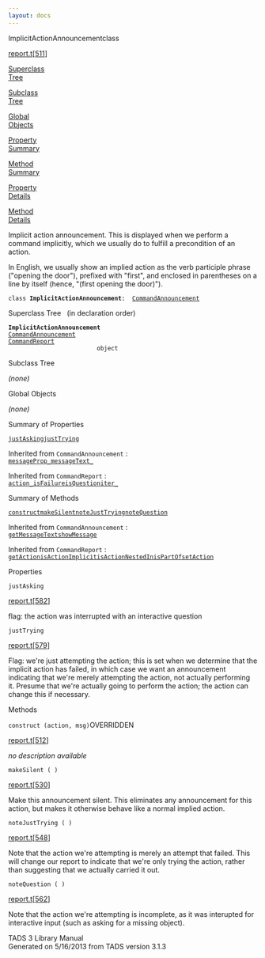 ```yaml
---
layout: docs
---
```

<span class="title">ImplicitActionAnnouncement</span><span class="type">class</span>

[report.t](../file/report.t.html)\[[511](../source/report.t.html#511)\]

[Superclass  
Tree](#_SuperClassTree_)

[Subclass  
Tree](#_SubClassTree_)

[Global  
Objects](#_ObjectSummary_)

[Property  
Summary](#_PropSummary_)

[Method  
Summary](#_MethodSummary_)

[Property  
Details](#_Properties_)

[Method  
Details](#_Methods_)

<div class="fdesc">

Implicit action announcement. This is displayed when we perform a
command implicitly, which we usually do to fulfill a precondition of an
action.

In English, we usually show an implied action as the verb participle
phrase ("opening the door"), prefixed with "first", and enclosed in
parentheses on a line by itself (hence, "(first opening the door)").

`class `**`ImplicitActionAnnouncement`**` :   `[`CommandAnnouncement`](../object/CommandAnnouncement.html)

</div>

<span id="_SuperClassTree_"></span>

<div class="mjhd">

<span class="hdln">Superclass Tree</span>   (in declaration order)

</div>

**`ImplicitActionAnnouncement`**  
[`CommandAnnouncement`](../object/CommandAnnouncement.html)  
[`CommandReport`](../object/CommandReport.html)  
`                         object`  
<span id="_SubClassTree_"></span>

<div class="mjhd">

<span class="hdln">Subclass Tree</span>  

</div>

*(none)* <span id="_ObjectSummary_"></span>

<div class="mjhd">

<span class="hdln">Global Objects</span>  

</div>

*(none)* <span id="_PropSummary_"></span>

<div class="mjhd">

<span class="hdln">Summary of Properties</span>  

</div>

[`justAsking`](#justAsking)[`justTrying`](#justTrying)

Inherited from `CommandAnnouncement` :  
[`messageProp_`](../object/CommandAnnouncement.html#messageProp_)[`messageText_`](../object/CommandAnnouncement.html#messageText_)

Inherited from `CommandReport` :  
[`action_`](../object/CommandReport.html#action_)[`isFailure`](../object/CommandReport.html#isFailure)[`isQuestion`](../object/CommandReport.html#isQuestion)[`iter_`](../object/CommandReport.html#iter_)

<span id="_MethodSummary_"></span>

<div class="mjhd">

<span class="hdln">Summary of Methods</span>  

</div>

[`construct`](#construct)[`makeSilent`](#makeSilent)[`noteJustTrying`](#noteJustTrying)[`noteQuestion`](#noteQuestion)

Inherited from `CommandAnnouncement` :  
[`getMessageText`](../object/CommandAnnouncement.html#getMessageText)[`showMessage`](../object/CommandAnnouncement.html#showMessage)

Inherited from `CommandReport` :  
[`getAction`](../object/CommandReport.html#getAction)[`isActionImplicit`](../object/CommandReport.html#isActionImplicit)[`isActionNestedIn`](../object/CommandReport.html#isActionNestedIn)[`isPartOf`](../object/CommandReport.html#isPartOf)[`setAction`](../object/CommandReport.html#setAction)

<span id="_Properties_"></span>

<div class="mjhd">

<span class="hdln">Properties</span>  

</div>

<span id="justAsking"></span>

`justAsking`

[report.t](../file/report.t.html)\[[582](../source/report.t.html#582)\]

<div class="desc">

flag: the action was interrupted with an interactive question

</div>

<span id="justTrying"></span>

`justTrying`

[report.t](../file/report.t.html)\[[579](../source/report.t.html#579)\]

<div class="desc">

Flag: we're just attempting the action; this is set when we determine
that the implicit action has failed, in which case we want an
announcement indicating that we're merely attempting the action, not
actually performing it. Presume that we're actually going to perform the
action; the action can change this if necessary.

</div>

<span id="_Methods_"></span>

<div class="mjhd">

<span class="hdln">Methods</span>  

</div>

<span id="construct"></span>

`construct (action, msg)`<span class="rem">OVERRIDDEN</span>

[report.t](../file/report.t.html)\[[512](../source/report.t.html#512)\]

<div class="desc">

*no description available*

</div>

<span id="makeSilent"></span>

`makeSilent ( )`

[report.t](../file/report.t.html)\[[530](../source/report.t.html#530)\]

<div class="desc">

Make this announcement silent. This eliminates any announcement for this
action, but makes it otherwise behave like a normal implied action.

</div>

<span id="noteJustTrying"></span>

`noteJustTrying ( )`

[report.t](../file/report.t.html)\[[548](../source/report.t.html#548)\]

<div class="desc">

Note that the action we're attempting is merely an attempt that failed.
This will change our report to indicate that we're only trying the
action, rather than suggesting that we actually carried it out.

</div>

<span id="noteQuestion"></span>

`noteQuestion ( )`

[report.t](../file/report.t.html)\[[562](../source/report.t.html#562)\]

<div class="desc">

Note that the action we're attempting is incomplete, as it was
interupted for interactive input (such as asking for a missing object).

</div>

<div class="ftr">

TADS 3 Library Manual  
Generated on 5/16/2013 from TADS version 3.1.3

</div>
